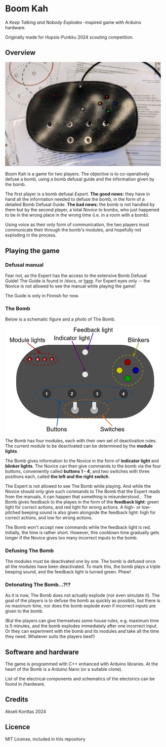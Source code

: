 # Boom Kah
A *Keep Talking and Nobody Explodes* -inspired game with Arduino hardware.

Originally made for Hupsis-Punkku 2024 scouting competition.

## Overview

![Bomb picture](/bomb_picture.jpg)

Boom Kah is a game for two players. The objective is to co-operatively defuse a bomb, using a bomb defusal guide and the information given by the bomb.

The first player is a bomb defusal _Expert_. **The good news:** they have in hand all the information needed to defuse the bomb, in the form of a detailed Bomb Defusal Guide. **The bad news:** the bomb is not handled by them but by the second player, a total _Novice_ to bombs, who just happened to be in the wrong place in the wrong time (i.e. in a room with a bomb). 

Using voice as their only form of communication, the two players must communicate their through the bomb's modules, and hopefully not exploding in the process.


## Playing the game

### Defusal manual

Fear not, as the Expert has the access to the extensive Bomb Defusal Guide! The Guide is found in /docs, or [here](/docs/Pomminpurkuohjeet.pdf). For Expert eyes only -- the Novice is not allowed to see the manual while playing the game!

The Guide is only in Finnish for now.


### The Bomb

Below is a schematic figure and a photo of The Bomb.

![Bomb schematics](/bomb_schematics.drawio.png)

The Bomb has four modules, each with their own set of deactivation rules. The current module to be deactivated can be determined by the **module lights**.

The Bomb gives information to the Novice in the form of **indicator light** and **blinker lights**. The Novice can then give commands to the bomb via the four buttons, conveniently called **buttons 1 - 4**, and two switches with three positions each, called **the left and the right switch**.

The Expert is not allowed to see The Bomb while playing. And while the Novice should only give such commands to The Bomb that the Expert reads from the manuals, it can happen that something is misunderstood... The Bomb gives feedback to the playes in the form of the **feedback light**: green light for correct actions, and red light for wrong actions. A high- or low-pitched beeping sound is also given alongside the feedback light: high for correct actions, and low for wrong actions.

The Bomb won't accept new commands while the feedback light is red. Initially, the time is rather short. However, this cooldown time gradually gets longer if the Novice gives too many incorrect inputs to the bomb.


### Defusing The Bomb

The modules must be deactivated one by one. The bomb is defused once all the modules have been deactivated. To mark this, the bomb plays a triple beeping sound, and the feedback light is turned green. Phew!

### Detonating The Bomb...?!?

As it is now, The Bomb does not actually explode (nor even simulate it). The goal of the players is to defuse the bomb as quickly as possible, but there is no maximum time, nor does the bomb explode even if incorrect inputs are given to the bomb. 

(But the players can give themselves some house rules, e.g. maximum time is 5 minutes, and the bomb explodes immediately after one incorrect input. Or they can experiment with the bomb and its modules and take all the time they need. Whatever suits the players best!)



## Software and hardware

The game is programmed with C++ enhanced with Arduino libraries. At the heart of the Bomb is a Arduino Nano (or a suitable clone).

List of the electrical components and schematics of the electorics can be found in /hardware.


## Credits

Akseli Konttas 2024

## Licence

MIT License, included in this repository
